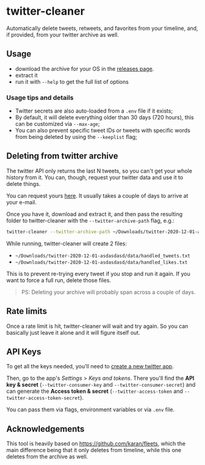 # twitter-cleaner

Automatically delete tweets, retweets, and favorites from your timeline, and, if provided, from your twitter archive as well.

## Usage

- download the archive for your OS in the [releases page](https://github.com/caarlos0/twitter-cleaner/releases/latest).
- extract it
- run it with `--help` to get the full list of options

### Usage tips and details

- Twitter secrets are also auto-loaded from a `.env` file if it exists;
- By default, it will delete everything older than 30 days (720 hours), this can be customized via `--max-age`;
- You can also prevent specific tweet IDs or tweets with specific words from being deleted by using the `--keeplist` flag;

## Deleting from twitter archive

The twitter API only returns the last N tweets, so you can't get your whole history from it. You can, though, request your twitter data and use it to delete things.

You can request yours [here](https://twitter.com/settings/your_twitter_data). It usually takes a couple of days to arrive at your e-mail.

Once you have it, download and extract it, and then pass the resulting folder to twitter-cleaner with the `--twitter-archive-path` flag, e.g.:

```sh
twitter-cleaner --twitter-archive-path ~/Downloads/twitter-2020-12-01-asdasdasd
```

While running, twitter-cleaner will create 2 files:

- `~/Downloads/twitter-2020-12-01-asdasdasd/data/handled_tweets.txt`
- `~/Downloads/twitter-2020-12-01-asdasdasd/data/handled_likes.txt`

This is to prevent re-trying every tweet if you stop and run it again. If you want to force a full run, delete those files.

> PS: Deleting your archive will probably span across a couple of days.

## Rate limits

Once a rate limit is hit, twitter-cleaner will wait and try again. So you can basically just leave it alone and it will figure itself out.

## API Keys

To get all the keys needed, you'll need to [create a new twitter app](https://developer.twitter.com/en/portal/apps/new).

Then, go to the app's *Settings* > *Keys and tokens*. There you'll find the **API key & secret** (`--twitter-consumer-key` and `--twitter-consumer-secret`) and can generate the **Access token & secret** (`--twitter-access-token` and `--twitter-access-token-secret`).

You can pass them via flags, environment variables or via `.env` file.

## Acknowledgements

This tool is heavily based on https://github.com/karan/fleets, which the main difference being that it only deletes from timeline, while this one deletes from the archive as well.
